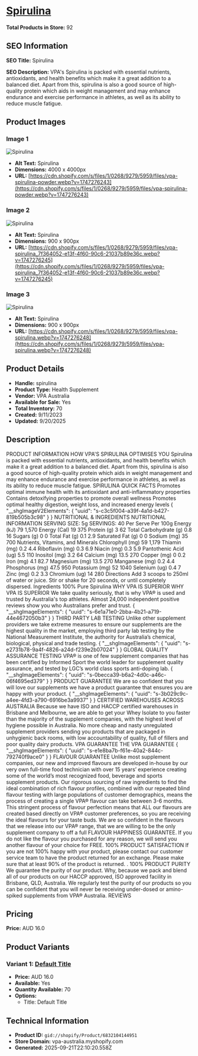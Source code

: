 # [Spirulina](https://vpa-australia.myshopify.com/products/spirulina)

**Total Products in Store:** 92

## SEO Information

**SEO Title:** Spirulina

**SEO Description:** VPA\'s Spirulina is packed with essential nutrients, antioxidants, and health benefits which make it a great addition to a balanced diet. Apart from this, spirulina is also a good source of high-quality protein which aids in weight management and may enhance endurance and exercise performance in athletes, as well as its ability to reduce muscle fatigue.

## Product Images

### Image 1
![Spirulina](https://cdn.shopify.com/s/files/1/0268/9279/5959/files/vpa-spirulina-powder.webp?v=1747276243)

- **Alt Text:** Spirulina
- **Dimensions:** 4000 x 4000px
- **URL:** [https://cdn.shopify.com/s/files/1/0268/9279/5959/files/vpa-spirulina-powder.webp?v=1747276243](https://cdn.shopify.com/s/files/1/0268/9279/5959/files/vpa-spirulina-powder.webp?v=1747276243)

### Image 2
![Spirulina](https://cdn.shopify.com/s/files/1/0268/9279/5959/files/vpa-spirulina_7f364052-e13f-4f60-90c6-21037b89e36c.webp?v=1747276245)

- **Alt Text:** Spirulina
- **Dimensions:** 900 x 900px
- **URL:** [https://cdn.shopify.com/s/files/1/0268/9279/5959/files/vpa-spirulina_7f364052-e13f-4f60-90c6-21037b89e36c.webp?v=1747276245](https://cdn.shopify.com/s/files/1/0268/9279/5959/files/vpa-spirulina_7f364052-e13f-4f60-90c6-21037b89e36c.webp?v=1747276245)

### Image 3
![Spirulina](https://cdn.shopify.com/s/files/1/0268/9279/5959/files/vpa-spirulina.webp?v=1747276248)

- **Alt Text:** Spirulina
- **Dimensions:** 900 x 900px
- **URL:** [https://cdn.shopify.com/s/files/1/0268/9279/5959/files/vpa-spirulina.webp?v=1747276248](https://cdn.shopify.com/s/files/1/0268/9279/5959/files/vpa-spirulina.webp?v=1747276248)

## Product Details

- **Handle:** spirulina
- **Product Type:** Health Supplement
- **Vendor:** VPA Australia
- **Available for Sale:** Yes
- **Total Inventory:** 70
- **Created:** 9/11/2023
- **Updated:** 9/20/2025

## Description

PRODUCT INFORMATION HOW VPA'S SPIRULINA OPTIMISES YOU Spirulina is packed with essential nutrients, antioxidants, and health benefits which make it a great addition to a balanced diet. Apart from this, spirulina is also a good source of high-quality protein which aids in weight management and may enhance endurance and exercise performance in athletes, as well as its ability to reduce muscle fatigue. SPIRULINA QUICK FACTS Promotes optimal immune health with its antioxidant and anti-inflammatory properties Contains detoxifying properties to promote overall wellness Promotes optimal healthy digestion, weight loss, and increased energy levels { "__shgImageV2Elements": { "uuid": "s-c3c5f004-a39f-4a1d-b427-819b505b3c98" } } NUTRITIONAL & INGREDIENTS NUTRITIONAL INFORMATION SERVING SIZE: 5g SERVINGS: 40 Per Serve Per 100g Energy (kJ) 79 1,570 Energy (Cal) 19 375 Protein (g) 3 62 Total Carbohydrate (g) 0.8 16 Sugars (g) 0 0 Total Fat (g) 0.1 2.9 Saturated Fat (g) 0 0 Sodium (mg) 35 700 Nutrients, Vitamins, and Minerals Chlorophyll (mg) 59 1,179 Thiamin (mg) 0.2 4.4 Riboflavin (mg) 0.3 6.9 Niacin (mg) 0.3 5.9 Pantothenic Acid (ug) 5.5 110 Inositol (mg) 3.2 64 Calcium (mg) 13.5 270 Copper (mg) 0 0.2 Iron (mg) 4.1 82.7 Magnesium (mg) 13.5 270 Manganese (mg) 0.2 4.4 Phosphorus (mg) 47.5 950 Potassium (mg) 52 1040 Selenium (ug) 0.4 7 Zinc (mg) 0.2 3.3 Chromium (ug) 14 280 Directions Add 3 scoops to 250ml of water or juice. Stir or shake for 20 seconds, or until completely dispersed. Ingredients 100% Pure Spirulina WHY VPA IS SUPERIOR WHY VPA IS SUPERIOR We take quality seriously, that is why VPA® is used and trusted by Australia's top athletes. Almost 24,000 independent positive reviews show you who Australians prefer and trust. { "__shgImageElements": { "uuid": "s-6e1a71e0-2bba-4b21-a719-44e4672050b3" } } THIRD PARTY LAB TESTING Unlike other supplement providers we take extreme measures to ensure our supplements are the highest quality in the market, employing third party lab testing by the National Measurement Institute, the authority for Australia’s chemical, biological, physical and trade testing. { "__shgImageElements": { "uuid": "s-e2731b78-9a4f-4826-a24d-f239e2b07024" } } GLOBAL QUALITY ASSURANCE TESTING VPA® is one of few supplement companies that has been certified by Informed Sport the world leader for supplement quality assurance, and tested by LGC’s world class sports anti-doping lab. { "__shgImageElements": { "uuid": "s-0becca39-b6a2-4d0c-a46c-06f4695ed379" } } PRODUCT GUARANTEE We are so confident that you will love our supplements we have a product guarantee that ensures you are happy with your product. { "__shgImageElements": { "uuid": "s-3b029c9c-a4ee-4fd3-a790-6916be3a9937" } } CERTIFIED WAREHOUSES ACROSS AUSTRALIA Because we have ISO and HACCP certified warehouses in Brisbane and Melbourne, we are able to get your Whey Isolate to you faster than the majority of the supplement companies, with the highest level of hygiene possible in Australia. No more cheap and nasty unregulated supplement providers sending you products that are packaged in unhygienic back rooms, with low accountability of quality, full of fillers and poor quality dairy products. VPA GUARANTEE THE VPA GUARANTEE { "__shgImageElements": { "uuid": "s-e1e8ba7b-f61e-40a2-844c-792740f9ace0" } } FLAVOUR GUARANTEE Unlike most supplement companies, our new and improved flavours are developed in-house by our very own full-time food technician with over 15 years’ experience creating some of the world’s most recognized food, beverage and sports supplement products. Our rigorous sourcing of raw ingredients to find the ideal combination of rich flavour profiles, combined with our repeated blind flavour testing with large populations of customer demographics, means the process of creating a single VPA® flavour can take between 3-6 months. This stringent process of flavour perfection means that ALL our flavours are created based directly on VPA® customer preferences, so you are receiving the ideal flavours for your taste buds. We are so confident in the flavours that we release into our VPA® range, that we are willing to be the only supplement company to off a full FLAVOUR HAPPINESS GUARANTEE. If you do not like the flavour you purchased for any reason, we will send you another flavour of your choice for FREE. 100% PRODUCT SATISFACTION If you are not 100% happy with your product, please contact our customer service team to have the product returned for an exchange. Please make sure that at least 90% of the product is returned. . 100% PRODUCT PURITY We guarantee the purity of our product. Why, because we pack and blend all of our products on our HACCP approved, ISO approved facility in Brisbane, QLD, Australia. We regularly test the purity of our products so you can be confident that you will never be receiving under-dosed or amino-spiked supplements from VPA® Australia. REVIEWS

## Pricing

**Price:** AUD 16.0

## Product Variants

### Variant 1: [Default Title](https://vpa-australia.myshopify.com/products/spirulina)

- **Price:** AUD 16.0
- **Available:** Yes
- **Quantity Available:** 70
- **Options:**
  - Title: Default Title

## Technical Information

- **Product ID:** `gid://shopify/Product/6832104144951`
- **Store Domain:** vpa-australia.myshopify.com
- **Generated:** 2025-09-21T22:10:20.558Z


